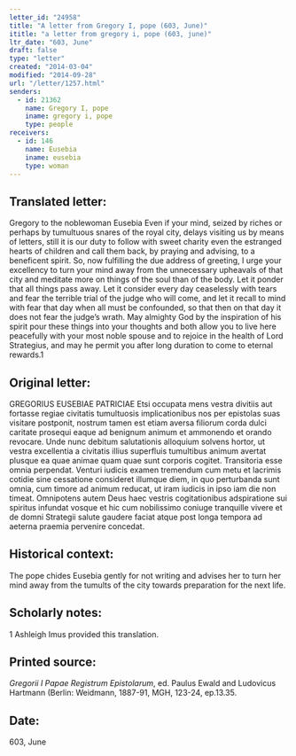 ```yaml
---
letter_id: "24958"
title: "A letter from Gregory I, pope (603, June)"
ititle: "a letter from gregory i, pope (603, june)"
ltr_date: "603, June"
draft: false
type: "letter"
created: "2014-03-04"
modified: "2014-09-28"
url: "/letter/1257.html"
senders:
  - id: 21362
    name: Gregory I, pope
    iname: gregory i, pope
    type: people
receivers:
  - id: 146
    name: Eusebia
    iname: eusebia
    type: woman
---
```

<h2> Translated letter:</h2>Gregory to the noblewoman Eusebia
Even if your mind, seized by riches or perhaps by tumultuous snares of the royal city, delays visiting us by means of letters, still it is our duty to follow with sweet charity even the estranged hearts of children and call them back, by praying and advising, to a beneficent spirit.  So, now fulfilling the due address of greeting, I urge your excellency to turn your mind away from the unnecessary upheavals of that city and meditate more on things of the soul than of the body.  Let it ponder that all things pass away.  Let it consider every day ceaselessly with tears and fear the terrible trial of the judge who will come, and let it recall to mind with fear that day when all must be confounded, so that then on that day it does not fear the judge’s wrath.  May almighty God by the inspiration of his spirit pour these things into your thoughts and both allow you to live here peacefully with your most noble spouse and to rejoice in the health of Lord Strategius, and may he permit you after long duration to come to eternal rewards.1
<h2 class="mt-4"> Original letter:</h2>GREGORIUS EUSEBIAE PATRICIAE
Etsi occupata mens vestra divitiis aut fortasse regiae civitatis tumultuosis implicationibus nos per epistolas suas visitare postponit, nostrum tamen est etiam aversa filiorum corda dulci caritate prosequi eaque ad benignum animum et ammonendo et orando revocare. Unde nunc debitum salutationis alloquium solvens hortor, ut vestra excellentia a civitatis illius superfluis tumultibus animum avertat plusque ea quae animae quam quae sunt corporis cogitet. Transitoria esse omnia perpendat. Venturi iudicis examen tremendum cum metu et lacrimis cotidie sine cessatione consideret illumque diem, in quo perturbanda sunt omnia, cum timore ad animum reducat, ut iram iudicis in ipso iam die non timeat. Omnipotens autem Deus haec vestris cogitationibus adspiratione sui spiritus infundat vosque et hic cum nobilissimo coniuge tranquille vivere et de domni Strategii salute gaudere faciat atque post longa tempora ad aeterna praemia pervenire concedat.
<h2 class="mt-4"> Historical context:</h2>The pope chides Eusebia gently for not writing and advises her to turn her mind away from the tumults of the city towards preparation for the next life.
<h2 class="mt-4"> Scholarly notes:</h2>1 Ashleigh Imus provided this translation.
<h2 class="mt-4"> Printed source:</h2><p><em>Gregorii I Papae Registrum Epistolarum</em>, ed. Paulus Ewald and Ludovicus Hartmann (Berlin: Weidmann, 1887-91, MGH, 123-24, ep.13.35.</p><h2 class="mt-4"> Date:</h2>603, June